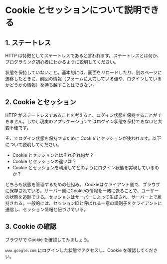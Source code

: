 # Cookie とセッションについて説明できる

## 1. ステートレス

HTTP は特徴としてステートレスであると言われます。ステートレスとは何か、プログラミング初心者にわかるように説明してください。

状態を保持していないこと。基本的には、画面をリロードしたり、別のページに遷移したときに、前回の情報（フォームに入力している値や、ログインしているかどうかの情報）を持ち越すことはできない。

## 2. Cookie とセッション

HTTP がステートレスであることを考えると、ログイン状態を保持することができません。しかし現実のアプリケーションではログイン状態を保持できないと大変不便です。

そこでログイン状態を保持するために Cookie とセッションが使われます。以下について説明してください。

- Cookie とセッションとはそれぞれ何か？
- Cookie とセッションの違いは？
- Cookie とセッションを利用してどのようにログイン状態を実現しているのか？

どちらも状態を管理するための仕組み。
Cookieはクライアント側で、ブラウザに保存されている。サーバー側にCookieの情報を一緒に送ることで、ユーザーの状態を追跡できる。セッションはサーバーによって生成され、サーバー上で維持される。一般的には、セッションIDと呼ばれる一意の識別子をクライアントに送信し、セッション情報と紐づけている。

## 3. Cookie の確認

ブラウザで Cookie を確認してみましょう。

`www.google.com` にログインした状態でアクセスし、Cookie を確認してください。
